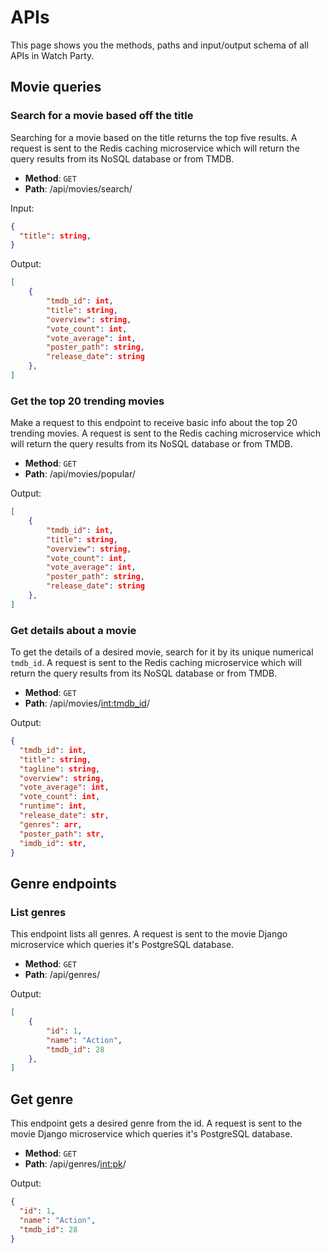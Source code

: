 # APIs

This page shows you the methods, paths and input/output schema of all APIs in Watch Party.

## Movie queries

### Search for a movie based off the title

Searching for a movie based on the title returns the top five results. A request is sent to the Redis caching microservice which will return the query results from its NoSQL database or from TMDB.

* **Method**: `GET`
* **Path**: /api/movies/search/

Input:

```json
{
  "title": string,
}
```

Output:

```json
[
	{
		"tmdb_id": int,
		"title": string,
		"overview": string,
		"vote_count": int,
		"vote_average": int,
		"poster_path": string,
		"release_date": string
	},
]
```

### Get the top 20 trending movies

Make a request to this endpoint to receive basic info about the top 20 trending movies. A request is sent to the Redis caching microservice which will return the query results from its NoSQL database or from TMDB.

* **Method**: `GET`
* **Path**: /api/movies/popular/

Output:

```json
[
	{
		"tmdb_id": int,
		"title": string,
		"overview": string,
		"vote_count": int,
		"vote_average": int,
		"poster_path": string,
		"release_date": string
	},
]
```

### Get details about a movie

To get the details of a desired movie, search for it by its unique numerical `tmdb_id`. A request is sent to the Redis caching microservice which will return the query results from its NoSQL database or from TMDB.

* **Method**: `GET`
* **Path**: /api/movies/<int:tmdb_id>/

Output:

```json
{
  "tmdb_id": int,
  "title": string,
  "tagline": string,
  "overview": string,
  "vote_average": int,
  "vote_count": int,
  "runtime": int,
  "release_date": str,
  "genres": arr,
  "poster_path": str,
  "imdb_id": str,
}
```

## Genre endpoints

### List genres

This endpoint lists all genres. A request is sent to the movie Django microservice which queries it's PostgreSQL database.

* **Method**: `GET`
* **Path**: /api/genres/

Output:

```json
[
	{
		"id": 1,
		"name": "Action",
		"tmdb_id": 28
	},
]
```
## Get genre

This endpoint gets a desired genre from the id. A request is sent to the movie Django microservice which queries it's PostgreSQL database.

* **Method**: `GET`
* **Path**: /api/genres/<int:pk>/

Output:

```json
{
  "id": 1,
  "name": "Action",
  "tmdb_id": 28
}
```
